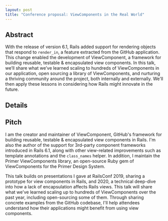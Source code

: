```yaml
---
layout: post
title: "Conference proposal: ViewComponents in the Real World"
---
```


## Abstract

With the release of version 6.1, Rails added support for rendering objects that respond to `render_in`, a feature extracted from the GitHub application. This change enabled the development of ViewComponent, a framework for building reusable, testable & encapsulated view components. In this talk, we’ll share what we’ve learned scaling to hundreds of ViewComponents in our application, open sourcing a library of ViewComponents, and nurturing a thriving community around the project, both internally and externally. We'll then apply these lessons in considering how Rails might innovate in the future.

## Details

## Pitch

I am the creator and maintainer of ViewComponent, GitHub's framework for building reusable, testable & encapsulated view components in Rails. I'm also the author of the support for 3rd-party component frameworks introduced in Rails 6.1, along with other view-related improvements such as template annotations and the `class_names` helper. In addition, I maintain the Primer ViewComponents library, an open-source Ruby gem of ViewComponents for the Primer Design System.

This talk builds on presentations I gave at RailsConf 2019, sharing a prototype for view components in Rails, and 2020, a technical deep-dive into how a lack of encapsulation affects Rails views. This talk will share what we've learned scaling up to hundreds of ViewComponents over the past year, including open-sourcing some of them. Through sharing concrete examples from the GitHub codebase, I'll help attendees understand how their applications might benefit from using view components.
